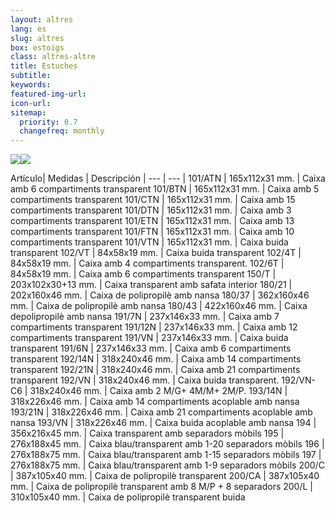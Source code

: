 ```yaml
---
layout: altres
lang: es
slug: altres
box: estoigs
class: altres-altre
title: Estuches
subtitle:
keywords: 
featured-img-url:
icon-url: 
sitemap:
  priority: 0.7
  changefreq: monthly
--- 
```


 	
<p class="text-center"><img src="{{ site.base_url }}/assets/img/01-thumbnail-box-fort-altres-estoigs-101-perline.jpg"><img src="{{ site.base_url }}/assets/img/01-thumbnail-box-fort-altres-estoigs-180-43-blau.jpg"></p>
 
 Artículo| Medidas | Descripción | 
--- | --- |
101/ATN | 165x112x31 mm. | Caixa amb 6 compartiments transparent
101/BTN | 165x112x31 mm. | Caixa amb 5 compartiments transparent
101/CTN | 165x112x31 mm. | Caixa amb 15 compartiments transparent
101/DTN | 165x112x31 mm. | Caixa amb 3 compartiments transparent
101/ETN | 165x112x31 mm. | Caixa amb 13 compartiments transparent
101/FTN | 165x112x31 mm. | Caixa amb 10 compartiments transparent
101/VTN | 165x112x31 mm. | Caixa buida transparent
102/VT | 84x58x19 mm. | Caixa buida transparent
102/4T | 84x58x19 mm. | Caixa amb 4 compartiments transparent.
102/6T | 84x58x19 mm. | Caixa amb 6 compartiments transparent
150/T | 203x102x30+13 mm. | Caixa transparent amb safata interior
180/21 | 202x160x46 mm. | Caixa de polipropilè amb nansa
180/37 | 362x160x46 mm. | Caixa de polipropilè amb nansa
180/43 | 422x160x46 mm. | Caixa depolipropilè amb nansa
191/7N | 237x146x33 mm. | Caixa amb 7 compartiments transparent
191/12N | 237x146x33 mm. | Caixa amb 12 compartiments transparent
191/VN | 237x146x33 mm. | Caixa buida transparent
191/6N | 237x146x33 mm. | Caixa amb 6 compartiments transparent
192/14N | 318x240x46 mm. | Caixa amb 14 compartiments transparent
192/21N | 318x240x46 mm. | Caixa amb 21 compartiments transparent
192/VN | 318x240x46 mm. | Caixa buida transparent.
192/VN-C6 | 318x240x46 mm. | Caixa amb 2 M/G+ 4M/M+ 2M/P.
193/14N | 318x226x46 mm. | Caixa amb 14 compartiments acoplable amb nansa
193/21N | 318x226x46 mm. | Caixa amb 21 compartiments acoplable amb nansa
193/VN | 318x226x46 mm. | Caixa buida acoplable amb nansa
194 | 356x216x45 mm. | Caixa transparent amb separadors mòbils
195 | 276x188x45 mm. | Caixa blau/transparent amb 1-20 separadors mòbils
196 | 276x188x75 mm. | Caixa blau/transparent amb 1-15 separadors mòbils
197 | 276x188x75 mm. | Caixa blau/transparent amb 1-9 separadors mòbils
200/C | 387x105x40 mm. | Caixa de polipropilè transparent
200/CA | 387x105x40 mm. | Caixa de polipropilè transparent amb 8 M/P + 8 separadors
200/L | 310x105x40 mm. | Caixa de polipropilè transparent buida
